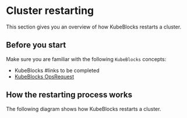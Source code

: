 # Cluster restarting

This section gives you an overview of how KubeBlocks restarts a cluster.

## Before you start

Make sure you are familiar with the following `KubeBlocks` concepts:

- KubeBlocks #links to be completed
- [KubeBlocks OpsRequest](../configure_ops_request.md) 

## How the restarting process works

The following diagram shows how KubeBlocks restarts a cluster.

